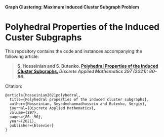 #### Graph Clustering: Maximum Induced Cluster Subgraph Problem

# Polyhedral Properties of the Induced Custer Subgraphs

This repository contains the code and instances accompanying the following article:

> **S. Hosseinian and S. Butenko. [Polyhedral Properties of the Induced Cluster Subgraphs.](https://doi.org/10.1016/j.dam.2021.02.040) _Discrete Applied Mathematics 297 (2021): 80-96_.**

Citation:

```
@article{hosseinian2021polyhedral,
  title={Polyhedral properties of the induced cluster subgraphs},
  author={Hosseinian, Seyedmohammadhossein and Butenko, Sergiy},
  journal={Discrete Applied Mathematics},
  volume={297},
  pages={80--96},
  year={2021},
  publisher={Elsevier}
}
```

